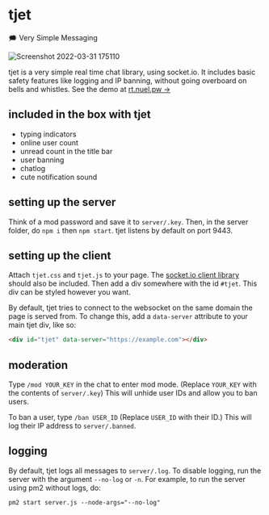 # tjet
🗯 Very Simple Messaging

![Screenshot 2022-03-31 175110](https://user-images.githubusercontent.com/66974415/161097233-abcb5a25-939c-4e75-8c61-1d6d53008fe1.jpg)

tjet is a very simple real time chat library, using socket.io. It includes basic safety features like logging and IP banning, without going overboard on bells and whistles. See the demo at [rt.nuel.pw &rarr;](https://rt.nuel.pw)

## included in the box with tjet
- typing indicators
- online user count
- unread count in the title bar
- user banning
- chatlog
- cute notification sound

## setting up the server
Think of a mod password and save it to `server/.key`.
Then, in the server folder, do `npm i` then `npm start`. tjet listens by default on port 9443.

## setting up the client
Attach `tjet.css` and `tjet.js` to your page. The [socket.io client library](https://cdnjs.com/libraries/socket.io) should also be included. Then add a div somewhere with the id `#tjet`. This div can be styled however you want.

By default, tjet tries to connect to the websocket on the same domain the page is served from. To change this, add a `data-server` attribute to your main tjet div, like so:
```html
<div id="tjet" data-server="https://example.com"></div>
```

## moderation
Type `/mod YOUR_KEY` in the chat to enter mod mode. (Replace `YOUR_KEY` with the contents of `server/.key`) This will unhide user IDs and allow you to ban users.

To ban a user, type `/ban USER_ID` (Replace `USER_ID` with their ID.) This will log their IP address to `server/.banned`.

## logging
By default, tjet logs all messages to `server/.log`. To disable logging, run the server with the argument `--no-log` or `-n`. For example, to run the server using pm2 without logs, do:
```
pm2 start server.js --node-args="--no-log"
```
